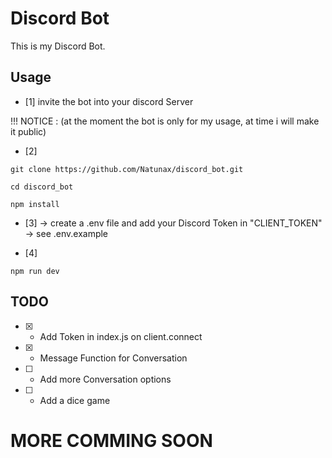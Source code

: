 # Discord Bot 
This is my Discord Bot.

## Usage
* [1] invite the bot into your discord Server 

!!! NOTICE : (at the moment the bot is only for my usage, at time i will make it public)

* [2]
```
git clone https://github.com/Natunax/discord_bot.git

cd discord_bot

npm install
```
* [3]
-> create a .env file and add your Discord Token in "CLIENT_TOKEN" -> see .env.example

* [4]
```
npm run dev
```


## TODO
* [x] - Add Token in index.js on client.connect
* [x] - Message Function for Conversation
* [ ] - Add more Conversation options
* [ ] - Add a dice game

# MORE COMMING SOON
